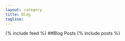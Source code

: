 ```yaml
---
layout: category
title: Blog
tagline: 
---
```

{% include feed %}
##Blog Posts
{% include posts %}

